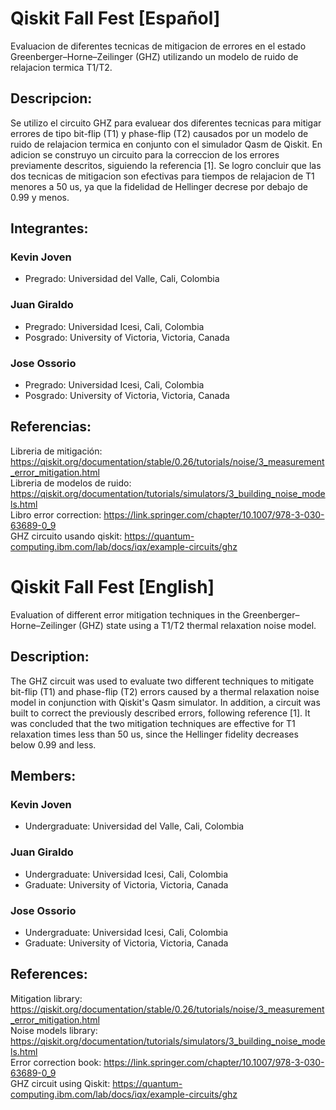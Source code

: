 # Qiskit Fall Fest [Español]

Evaluacion de diferentes tecnicas de mitigacion de errores en el estado Greenberger–Horne–Zeilinger (GHZ) utilizando un modelo de ruido de relajacion termica T1/T2.

## Descripcion:

Se utilizo el circuito GHZ para evaluear dos diferentes tecnicas para mitigar errores de tipo bit-flip (T1) y phase-flip (T2) causados por un modelo de ruido de relajacion termica en conjunto con el simulador Qasm de Qiskit. En adicion se construyo un circuito para la correccion de los errores previamente descritos, siguiendo la referencia [1]. Se logro concluir que las dos tecnicas de mitigacion son efectivas para tiempos de relajacion de T1 menores a 50 us, ya que la fidelidad de Hellinger decrese por debajo de 0.99 y menos.

## Integrantes:

### Kevin Joven 
- Pregrado: Universidad del Valle, Cali, Colombia

### Juan Giraldo
- Pregrado: Universidad Icesi, Cali, Colombia
- Posgrado: University of Victoria, Victoria, Canada

### Jose Ossorio
- Pregrado: Universidad Icesi, Cali, Colombia
- Posgrado: University of Victoria, Victoria, Canada

## Referencias:
Libreria de mitigación: https://qiskit.org/documentation/stable/0.26/tutorials/noise/3_measurement_error_mitigation.html  
Libreria de modelos de ruido: https://qiskit.org/documentation/tutorials/simulators/3_building_noise_models.html  
Libro error correction: https://link.springer.com/chapter/10.1007/978-3-030-63689-0_9  
GHZ circuito usando qiskit: https://quantum-computing.ibm.com/lab/docs/iqx/example-circuits/ghz  

# Qiskit Fall Fest [English]

Evaluation of different error mitigation techniques in the Greenberger–Horne–Zeilinger (GHZ) state using a T1/T2 thermal relaxation noise model.

## Description:

The GHZ circuit was used to evaluate two different techniques to mitigate bit-flip (T1) and phase-flip (T2) errors caused by a thermal relaxation noise model in conjunction with Qiskit's Qasm simulator. In addition, a circuit was built to correct the previously described errors, following reference [1]. It was concluded that the two mitigation techniques are effective for T1 relaxation times less than 50 us, since the Hellinger fidelity decreases below 0.99 and less.

## Members:

### Kevin Joven 
- Undergraduate: Universidad del Valle, Cali, Colombia

### Juan Giraldo
- Undergraduate: Universidad Icesi, Cali, Colombia
- Graduate: University of Victoria, Victoria, Canada

### Jose Ossorio
- Undergraduate: Universidad Icesi, Cali, Colombia
- Graduate: University of Victoria, Victoria, Canada

## References:
Mitigation library: https://qiskit.org/documentation/stable/0.26/tutorials/noise/3_measurement_error_mitigation.html  
Noise models library: https://qiskit.org/documentation/tutorials/simulators/3_building_noise_models.html  
Error correction book: https://link.springer.com/chapter/10.1007/978-3-030-63689-0_9  
GHZ circuit using Qiskit: https://quantum-computing.ibm.com/lab/docs/iqx/example-circuits/ghz
